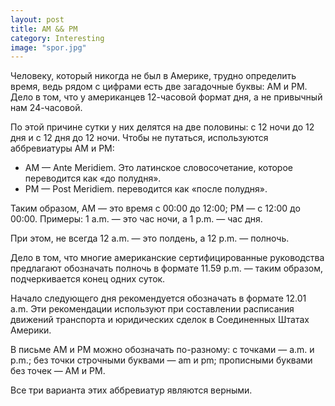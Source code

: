 ```yaml
---
layout: post
title: AM && PM
category: Interesting
image: "spor.jpg"
---
```


Человеку, который никогда не был в Америке, трудно определить время, ведь рядом с цифрами есть две загадочные буквы: AM и PM. Дело в том, что у американцев 12-часовой формат дня, а не привычный нам 24-часовой.

По этой причине сутки у них делятся на две половины: с 12 ночи до 12 дня и с 12 дня до 12 ночи. Чтобы не путаться, используются аббревиатуры AM и PM:

- AM — Ante Meridiem. Это латинское словосочетание, которое переводится как «до полудня».
- PM — Post Meridiem. переводится как «после полудня».

Таким образом, AM — это время с 00:00 до 12:00; PM — с 12:00 до 00:00. Примеры: 1 a.m. — это час ночи, а 1 p.m. — час дня.

При этом, не всегда 12 a.m. — это полдень, а 12 p.m. — полночь. 

Дело в том, что многие американские сертифицированные руководства предлагают обозначать полночь в формате 11.59 p.m. — таким образом, подчеркивается конец одних суток. 

Начало следующего дня рекомендуется обозначать в формате 12.01 a.m. Эти рекомендации используют при составлении расписания движений транспорта и юридических сделок в Соединенных Штатах Америки.

В письме AM и PM можно обозначать по-разному: с точками — a.m. и p.m.; без точки строчными буквами — am и pm; прописными буквами без точек — AM и PM. 

Все три варианта этих аббревиатур являются верными.
